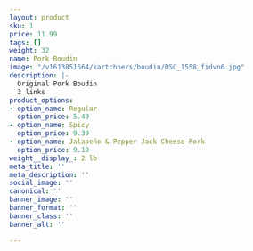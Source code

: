 ```yaml
---
layout: product
sku: 1
price: 11.99
tags: []
weight: 32
name: Pork Boudin
image: "/v1613851664/kartchners/boudin/DSC_1558_fidvn6.jpg"
description: |-
  Original Pork Boudin
  3 links
product_options:
- option_name: Regular
  option_price: 5.49
- option_name: Spicy
  option_price: 9.39
- option_name: Jalapeño & Pepper Jack Cheese Pork
  option_price: 9.19
weight__display_: 2 lb
meta_title: ''
meta_description: ''
social_image: ''
canonical: ''
banner_image: ''
banner_format: ''
banner_class: ''
banner_alt: ''

---
```

